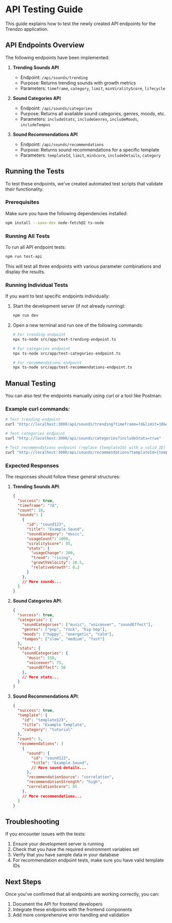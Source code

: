 # API Testing Guide

This guide explains how to test the newly created API endpoints for the Trendzo application.

## API Endpoints Overview

The following endpoints have been implemented:

1. **Trending Sounds API**
   - Endpoint: `/api/sounds/trending`
   - Purpose: Returns trending sounds with growth metrics
   - Parameters: `timeframe`, `category`, `limit`, `minViralityScore`, `lifecycle`

2. **Sound Categories API**
   - Endpoint: `/api/sounds/categories`
   - Purpose: Returns all available sound categories, genres, moods, etc.
   - Parameters: `includeStats`, `includeGenres`, `includeMoods`, `includeTempos`

3. **Sound Recommendations API**
   - Endpoint: `/api/sounds/recommendations`
   - Purpose: Returns sound recommendations for a specific template
   - Parameters: `templateId`, `limit`, `minScore`, `includeDetails`, `category`

## Running the Tests

To test these endpoints, we've created automated test scripts that validate their functionality. 

### Prerequisites

Make sure you have the following dependencies installed:

```bash
npm install --save-dev node-fetch@2 ts-node
```

### Running All Tests

To run all API endpoint tests:

```bash
npm run test-api
```

This will test all three endpoints with various parameter combinations and display the results.

### Running Individual Tests

If you want to test specific endpoints individually:

1. Start the development server (if not already running):
   ```bash
   npm run dev
   ```

2. Open a new terminal and run one of the following commands:

   ```bash
   # For trending endpoint
   npx ts-node src/app/test-trending-endpoint.ts
   
   # For categories endpoint
   npx ts-node src/app/test-categories-endpoint.ts
   
   # For recommendations endpoint
   npx ts-node src/app/test-recommendations-endpoint.ts
   ```

## Manual Testing

You can also test the endpoints manually using curl or a tool like Postman:

### Example curl commands:

```bash
# Test trending endpoint
curl "http://localhost:3000/api/sounds/trending?timeframe=7d&limit=10&category=music"

# Test categories endpoint
curl "http://localhost:3000/api/sounds/categories?includeStats=true"

# Test recommendations endpoint (replace {templateId} with a valid ID)
curl "http://localhost:3000/api/sounds/recommendations?templateId={templateId}&limit=10"
```

### Expected Responses

The responses should follow these general structures:

1. **Trending Sounds API**:
   ```json
   {
     "success": true,
     "timeframe": "7d",
     "count": 10,
     "sounds": [
       {
         "id": "sound123",
         "title": "Example Sound",
         "soundCategory": "music",
         "usageCount": 1000,
         "viralityScore": 85,
         "stats": {
           "usageChange": 200,
           "trend": "rising",
           "growthVelocity": 28.5,
           "relativeGrowth": 0.2
         }
       },
       // More sounds...
     ]
   }
   ```

2. **Sound Categories API**:
   ```json
   {
     "success": true,
     "categories": {
       "soundCategories": ["music", "voiceover", "soundEffect"],
       "genres": ["pop", "rock", "hip-hop"],
       "moods": ["happy", "energetic", "calm"],
       "tempos": ["slow", "medium", "fast"]
     },
     "stats": {
       "soundCategories": {
         "music": 150,
         "voiceover": 75,
         "soundEffect": 50
       },
       // More stats...
     }
   }
   ```

3. **Sound Recommendations API**:
   ```json
   {
     "success": true,
     "template": {
       "id": "template123",
       "title": "Example Template",
       "category": "tutorial"
     },
     "count": 5,
     "recommendations": [
       {
         "sound": {
           "id": "sound123",
           "title": "Example Sound",
           // More sound details...
         },
         "recommendationSource": "correlation",
         "recommendationStrength": "high",
         "correlationScore": 85
       },
       // More recommendations...
     ]
   }
   ```

## Troubleshooting

If you encounter issues with the tests:

1. Ensure your development server is running
2. Check that you have the required environment variables set
3. Verify that you have sample data in your database
4. For recommendation endpoint tests, make sure you have valid template IDs

## Next Steps

Once you've confirmed that all endpoints are working correctly, you can:

1. Document the API for frontend developers
2. Integrate these endpoints with the frontend components
3. Add more comprehensive error handling and validation 